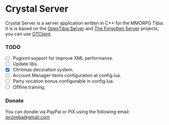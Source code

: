 # Crystal Server

Crystal Server is a server application written in C++ for the MMORPG Tibia. It is is based on the [OpenTibia Server](https://github.com/opentibia/server) and [The Forgotten Server](https://github.com/otland/forgottenserver) projects, you can use [OTClient](https://github.com/edubart/otclient).

### TODO
- [ ] Pugixml support for improve XML performance.
- [ ] Update libs.
- [x] Chritmas decoration system.
- [ ] Account Manager items configuration at config.lua.
- [ ] Party vocation bonus configurable in config.lua.
- [ ] Oflfine training.

### Donate

You can donate via PayPal or PIX using the following email: jprzimba@gmail.com